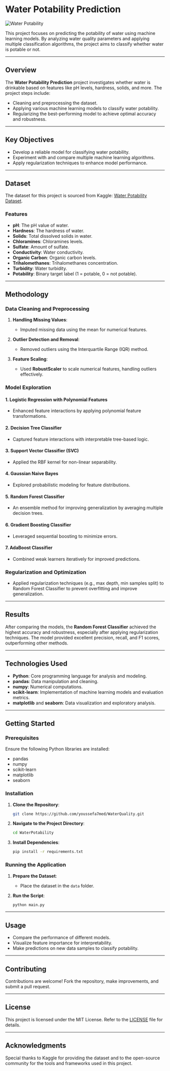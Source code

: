 # Water Potability Prediction

![Water Potability](https://www.bing.com/th/id/OGC.18141b960cd7488ebfee3111569db51b?pid=1.7&rurl=https%3a%2f%2fcdn.dribbble.com%2fusers%2f213322%2fscreenshots%2f1375431%2fbike_animated.gif&ehk=I9f%2boZcuHV0ewQgH8p%2bhjYrxSh%2fwfjNry%2bIctD7erLw%3d)

This project focuses on predicting the potability of water using machine learning models. By analyzing water quality parameters and applying multiple classification algorithms, the project aims to classify whether water is potable or not.

---

## Overview

The **Water Potability Prediction** project investigates whether water is drinkable based on features like pH levels, hardness, solids, and more. The project steps include:

- Cleaning and preprocessing the dataset.
- Applying various machine learning models to classify water potability.
- Regularizing the best-performing model to achieve optimal accuracy and robustness.

---

## Key Objectives

- Develop a reliable model for classifying water potability.
- Experiment with and compare multiple machine learning algorithms.
- Apply regularization techniques to enhance model performance.

---

## Dataset

The dataset for this project is sourced from Kaggle: [Water Potability Dataset](https://www.kaggle.com/datasets/adityakadiwal/water-potability?authuser=0&hl=en).

### Features
- **pH**: The pH value of water.
- **Hardness**: The hardness of water.
- **Solids**: Total dissolved solids in water.
- **Chloramines**: Chloramines levels.
- **Sulfate**: Amount of sulfate.
- **Conductivity**: Water conductivity.
- **Organic Carbon**: Organic carbon levels.
- **Trihalomethanes**: Trihalomethanes concentration.
- **Turbidity**: Water turbidity.
- **Potability**: Binary target label (1 = potable, 0 = not potable).

---

## Methodology

### Data Cleaning and Preprocessing

1. **Handling Missing Values**:
   - Imputed missing data using the mean for numerical features.

2. **Outlier Detection and Removal**:
   - Removed outliers using the Interquartile Range (IQR) method.

3. **Feature Scaling**:
   - Used **RobustScaler** to scale numerical features, handling outliers effectively.

### Model Exploration

#### 1. **Logistic Regression with Polynomial Features**
   - Enhanced feature interactions by applying polynomial feature transformations.

#### 2. **Decision Tree Classifier**
   - Captured feature interactions with interpretable tree-based logic.

#### 3. **Support Vector Classifier (SVC)**
   - Applied the RBF kernel for non-linear separability.

#### 4. **Gaussian Naive Bayes**
   - Explored probabilistic modeling for feature distributions.

#### 5. **Random Forest Classifier**
   - An ensemble method for improving generalization by averaging multiple decision trees.

#### 6. **Gradient Boosting Classifier**
   - Leveraged sequential boosting to minimize errors.

#### 7. **AdaBoost Classifier**
   - Combined weak learners iteratively for improved predictions.

### Regularization and Optimization

- Applied regularization techniques (e.g., max depth, min samples split) to Random Forest Classifier to prevent overfitting and improve generalization.

---

## Results

After comparing the models, the **Random Forest Classifier** achieved the highest accuracy and robustness, especially after applying regularization techniques. The model provided excellent precision, recall, and F1 scores, outperforming other methods.

---

## Technologies Used

- **Python**: Core programming language for analysis and modeling.
- **pandas**: Data manipulation and cleaning.
- **numpy**: Numerical computations.
- **scikit-learn**: Implementation of machine learning models and evaluation metrics.
- **matplotlib** and **seaborn**: Data visualization and exploratory analysis.

---

## Getting Started

### Prerequisites

Ensure the following Python libraries are installed:

- pandas
- numpy
- scikit-learn
- matplotlib
- seaborn

### Installation

1. **Clone the Repository**:
   ```bash
   git clone https://github.com/youssefa7med/WaterQuality.git
   ```

2. **Navigate to the Project Directory**:
   ```bash
   cd WaterPotability
   ```

3. **Install Dependencies**:
   ```bash
   pip install -r requirements.txt
   ```

### Running the Application

1. **Prepare the Dataset**:
   - Place the dataset in the `data` folder.

2. **Run the Script**:
   ```bash
   python main.py
   ```

---

## Usage

- Compare the performance of different models.
- Visualize feature importance for interpretability.
- Make predictions on new data samples to classify potability.

---

## Contributing

Contributions are welcome! Fork the repository, make improvements, and submit a pull request.

---

## License

This project is licensed under the MIT License. Refer to the [LICENSE](LICENSE) file for details.

---

## Acknowledgments

Special thanks to Kaggle for providing the dataset and to the open-source community for the tools and frameworks used in this project.

